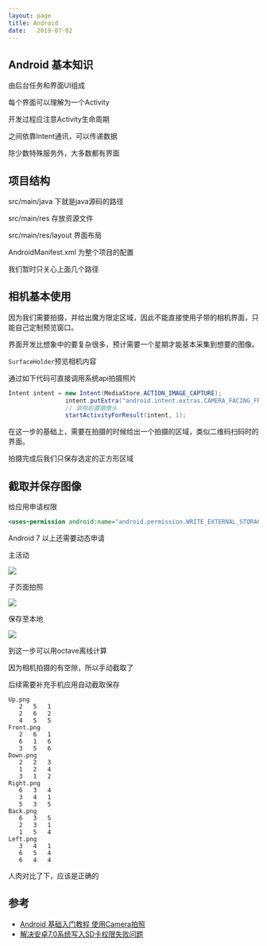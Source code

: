 ```yaml
---
layout: page
title: Android
date:   2019-07-02
---
```




## Android 基本知识

由后台任务和界面UI组成

每个界面可以理解为一个Activity

开发过程应注意Activity生命周期

之间依靠Intent通讯，可以传递数据

除少数特殊服务外，大多数都有界面

## 项目结构

src/main/java 下就是java源码的路径

src/main/res 存放资源文件

src/main/res/layout 界面布局

AndroidManifest.xml 为整个项目的配置

我们暂时只关心上面几个路径

## 相机基本使用

因为我们需要拍摄，并给出魔方限定区域，因此不能直接使用子带的相机界面，只能自己定制预览窗口。


界面开发比想象中的要复杂很多，预计需要一个星期才能基本采集到想要的图像。

`SurfaceHolder`预览相机内容

通过如下代码可直接调用系统api拍摄照片

```java
Intent intent = new Intent(MediaStore.ACTION_IMAGE_CAPTURE);
                intent.putExtra("android.intent.extras.CAMERA_FACING_FRONT", 1);
                // 调用前置摄像头
                startActivityForResult(intent, 1);
```
在这一步的基础上，需要在拍摄的时候给出一个拍摄的区域，类似二维码扫码时的界面。

拍摄完成后我们只保存选定的正方形区域


## 截取并保存图像

给应用申请权限

```xml
<uses-permission android:name="android.permission.WRITE_EXTERNAL_STORAGE" />
```

Android 7 以上还需要动态申请

主活动

![](..\pic\android_rubik_cube_helper\Home.png)

子页面拍照

![](..\pic\android_rubik_cube_helper\up_pic.png)

保存至本地

![](..\pic\android_rubik_cube_helper\local_pic.png)

到这一步可以用octave离线计算

因为相机拍摄的有空隙，所以手动截取了

后续需要补充手机应用自动截取保存

```
Up.png
   2   5   1
   2   6   2
   4   5   5
Front.png
   2   6   1
   6   1   6
   3   5   6
Down.png
   2   2   3
   1   2   4
   3   1   2
Right.png
   6   3   4
   3   4   1
   5   3   5
Back.png
   6   3   5
   2   3   1
   1   5   4
Left.png
   3   4   1
   6   5   4
   6   4   4
```
人肉对比了下，应该是正确的





## 参考

- [Android 基础入门教程 使用Camera拍照](http://www.runoob.com/w3cnote/android-tutorial-camera.html)
- [解决安卓7.0系统写入SD卡权限失败问题](https://blog.csdn.net/wi2rfl78/article/details/78314286)

